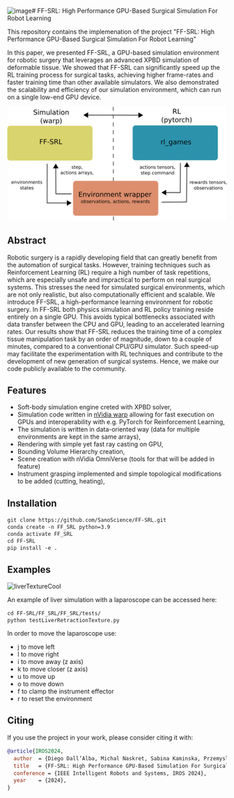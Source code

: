 ![image](https://github.com/user-attachments/assets/96a1c3ca-c4c7-48cc-bca3-eb94bd9279ac)# FF-SRL: High Performance GPU-Based Surgical Simulation For Robot Learning

This repository contains the implemenation of the project "FF-SRL: High Performance GPU-Based Surgical Simulation For Robot Learning"

In this paper, we presented FF-SRL, a GPU-based simulation environment for robotic surgery that leverages an
advanced XPBD simulation of deformable tissue. We showed that FF-SRL can significantly speed up the RL training
process for surgical tasks, achieving higher frame-rates and faster training time than other available simulators. We also
demonstrated the scalability and efficiency of our simulation environment, which can run on a single low-end GPU device.

![](images/pipelineV2-1.png)

## Abstract
Robotic surgery is a rapidly developing field that can greatly benefit from the automation of surgical tasks. However, training techniques such as Reinforcement Learning (RL) require a high number of task repetitions, which are especially unsafe and impractical to perform on real surgical systems. This
stresses the need for simulated surgical environments, which are not only realistic, but also computationally efficient and scalable. We introduce FF-SRL, a high-performance learning environment for robotic surgery. In FF-SRL both physics simulation and RL policy training reside entirely on a single
GPU. This avoids typical bottlenecks associated with data transfer between the CPU and GPU, leading to an accelerated learning rates. Our results show that FF-SRL reduces the training time of a complex tissue manipulation task by an order of magnitude, down to a couple of minutes, compared to a conventional CPU/GPU simulator. Such speed-up may facilitate the experimentation with RL techniques and contribute to the development of new generation of surgical systems. Hence, we make our code publicly available to the community.

## Features
* Soft-body simulation engine creted with XPBD solver,
* Simulation code written in [nVidia warp](https://github.com/NVIDIA/warp) allowing for fast execution on GPUs and interoperability with e.g. PyTorch for Reinforcement Learning,
* The simulation is written in data-oriented way (data for multiple environments are kept in the same arrays),
* Rendering with simple yet fast ray casting on GPU,
* Bounding Volume Hierarchy creation,
* Scene creation with nVidia OmniVerse (tools for that will be added in feature)
* Instrument grasping implemented and simple topological modifications to be added (cutting, heating),

## Installation
```
git clone https://github.com/SanoScience/FF-SRL.git
conda create -n FF_SRL python=3.9
conda activate FF_SRL
cd FF-SRL
pip install -e .
```

## Examples
![liverTextureCool](https://github.com/SanoScience/FF-SRL/assets/4333336/cbddf759-0223-45ff-8f9d-31d2a1738b42)


An example of liver simulation with a laparoscope can be accessed here:
```
cd FF-SRL/FF_SRL/FF_SRL/tests/
python testLiverRetractionTexture.py
```
In order to move the laparoscope use:
* j to move left
* l to move right
* i to move away (z axis)
* k to move closer (z axis)
* u to move up
* o to move down
* f to clamp the instrument effector
* r to reset the environment

## Citing
If you use the project in your work, please consider citing it with:
```bibtex
@article{IROS2024,
  author  = {Diego Dall’Alba, Michal Naskret, Sabina Kaminska, Przemyslaw Korzeniowski},
  title   = {FF-SRL: High Performance GPU-Based Simulation For Surgical Robot Learning},
  conference = {IEEE Intelligent Robots and Systems, IROS 2024},
  year    = {2024},
}
